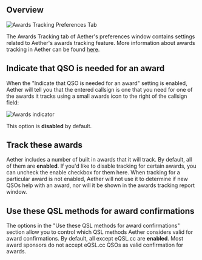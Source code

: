 ## Overview

![Awards Tracking Preferences Tab](/images/AwardPreferences.png)

The Awards Tracking tab of Aether's preferences window contains settings related to Aether's awards tracking feature. More information about awards tracking in Aether can be found [here](/awards/awardstracking.md).

## Indicate that QSO is needed for an award

When the "Indicate that QSO is needed for an award" setting is enabled, Aether will tell you that the entered callsign is one that you need for one of the awards it tracks using a small awards icon to the right of the callsign field:

![Awards indicator](/images/AwardIndicator.png)

This option is **disabled** by default.

## Track these awards

Aether includes a number of built in awards that it will track. By default, all of them are **enabled**. If you'd like to disable tracking for certain awards, you can uncheck the enable checkbox for them here. When tracking for a particular award is not enabled, Aether will not use it to determine if new QSOs help with an award, nor will it be shown in the awards tracking report window.

## Use these QSL methods for award confirmations

The options in the "Use these QSL methods for award confirmations" section allow you to control which QSL methods Aether considers valid for award confirmations. By default, all except eQSL.cc are **enabled**. Most award sponsors do not accept eQSL.cc QSOs as valid confirmation for awards.
